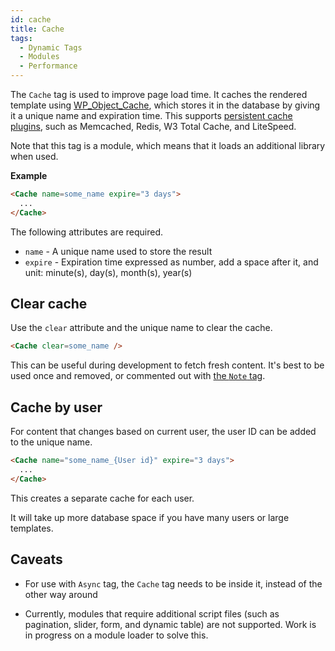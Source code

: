 ```yaml
---
id: cache
title: Cache
tags:
  - Dynamic Tags
  - Modules
  - Performance
---
```

The `Cache` tag is used to improve page load time. It caches the rendered template using [WP_Object_Cache](https://developer.wordpress.org/reference/classes/wp_object_cache/), which stores it in the database by giving it a unique name and expiration time. This supports [persistent cache plugins](https://developer.wordpress.org/reference/classes/wp_object_cache/#persistent-cache-plugins), such as Memcached, Redis, W3 Total Cache, and LiteSpeed.

Note that this tag is a module, which means that it loads an additional library when used.

**Example**

```html
<Cache name=some_name expire="3 days">
  ...
</Cache>
```

The following attributes are required.

- `name` - A unique name used to store the result
- `expire` - Expiration time expressed as number, add a space after it, and unit: minute(s), day(s), month(s), year(s)

## Clear cache

Use the `clear` attribute and the unique name to clear the cache.

```html
<Cache clear=some_name />
```

This can be useful during development to fetch fresh content. It's best to be used once and removed, or commented out with [the `Note` tag](/docs/learning-guides/dynamic-tags/note).

## Cache by user

For content that changes based on current user, the user ID can be added to the unique name.

```html
<Cache name="some_name_{User id}" expire="3 days">
  ...
</Cache>
```

This creates a separate cache for each user.

It will take up more database space if you have many users or large templates.

## Caveats

- For use with `Async` tag, the `Cache` tag needs to be inside it, instead of the other way around
    
- Currently, modules that require additional script files (such as pagination, slider, form, and dynamic table) are not supported. Work is in progress on a module loader to solve this.